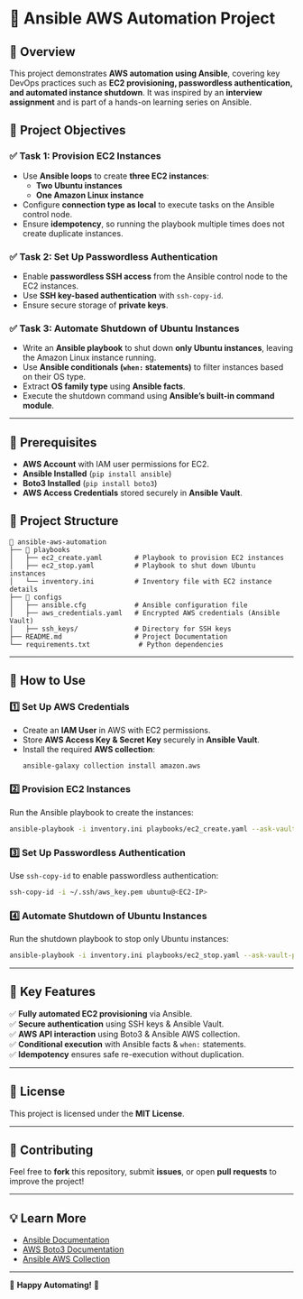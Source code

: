 # 🚀 Ansible AWS Automation Project

## 📌 Overview
This project demonstrates **AWS automation using Ansible**, covering key DevOps practices such as **EC2 provisioning, passwordless authentication, and automated instance shutdown**. It was inspired by an **interview assignment** and is part of a hands-on learning series on Ansible.

## 🎯 Project Objectives
### ✅ **Task 1: Provision EC2 Instances**
- Use **Ansible loops** to create **three EC2 instances**:
  - **Two Ubuntu instances**
  - **One Amazon Linux instance**
- Configure **connection type as local** to execute tasks on the Ansible control node.
- Ensure **idempotency**, so running the playbook multiple times does not create duplicate instances.

### ✅ **Task 2: Set Up Passwordless Authentication**
- Enable **passwordless SSH access** from the Ansible control node to the EC2 instances.
- Use **SSH key-based authentication** with `ssh-copy-id`.
- Ensure secure storage of **private keys**.

### ✅ **Task 3: Automate Shutdown of Ubuntu Instances**
- Write an **Ansible playbook** to shut down **only Ubuntu instances**, leaving the Amazon Linux instance running.
- Use **Ansible conditionals (`when:` statements)** to filter instances based on their OS type.
- Extract **OS family type** using **Ansible facts**.
- Execute the shutdown command using **Ansible’s built-in command module**.

---

## 🔧 Prerequisites
- **AWS Account** with IAM user permissions for EC2.
- **Ansible Installed** (`pip install ansible`)
- **Boto3 Installed** (`pip install boto3`)
- **AWS Access Credentials** stored securely in **Ansible Vault**.

## 📂 Project Structure
```
📂 ansible-aws-automation
├── 📁 playbooks
│   ├── ec2_create.yaml        # Playbook to provision EC2 instances
│   ├── ec2_stop.yaml          # Playbook to shut down Ubuntu instances
│   └── inventory.ini          # Inventory file with EC2 instance details
├── 📁 configs
│   ├── ansible.cfg            # Ansible configuration file
│   ├── aws_credentials.yaml   # Encrypted AWS credentials (Ansible Vault)
│   ├── ssh_keys/              # Directory for SSH keys
├── README.md                  # Project Documentation
└── requirements.txt            # Python dependencies
```

---

## 🚀 How to Use
### 1️⃣ **Set Up AWS Credentials**
- Create an **IAM User** in AWS with EC2 permissions.
- Store **AWS Access Key & Secret Key** securely in **Ansible Vault**.
- Install the required **AWS collection**:
  ```sh
  ansible-galaxy collection install amazon.aws
  ```

### 2️⃣ **Provision EC2 Instances**
Run the Ansible playbook to create the instances:
```sh
ansible-playbook -i inventory.ini playbooks/ec2_create.yaml --ask-vault-pass
```

### 3️⃣ **Set Up Passwordless Authentication**
Use `ssh-copy-id` to enable passwordless authentication:
```sh
ssh-copy-id -i ~/.ssh/aws_key.pem ubuntu@<EC2-IP>
```

### 4️⃣ **Automate Shutdown of Ubuntu Instances**
Run the shutdown playbook to stop only Ubuntu instances:
```sh
ansible-playbook -i inventory.ini playbooks/ec2_stop.yaml --ask-vault-pass
```

---

## 📌 Key Features
✅ **Fully automated EC2 provisioning** via Ansible.  
✅ **Secure authentication** using SSH keys & Ansible Vault.  
✅ **AWS API interaction** using Boto3 & Ansible AWS collection.  
✅ **Conditional execution** with Ansible facts & `when:` statements.  
✅ **Idempotency** ensures safe re-execution without duplication.

---

## 📜 License
This project is licensed under the **MIT License**.

---

## 🤝 Contributing
Feel free to **fork** this repository, submit **issues**, or open **pull requests** to improve the project!

---

## 💡 Learn More
- [Ansible Documentation](https://docs.ansible.com/)
- [AWS Boto3 Documentation](https://boto3.amazonaws.com/v1/documentation/api/latest/index.html)
- [Ansible AWS Collection](https://docs.ansible.com/ansible/latest/collections/amazon/aws/index.html)

---

🚀 **Happy Automating!** 🎯

